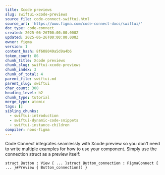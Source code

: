 ```yaml
---
title: Xcode previews
slug: swiftui-xcode-previews
source_file: code-connect-swiftui.html
source_url: 'https://www.figma.com/code-connect-docs/swiftui/'
doc_type: code-connect
created: 2025-06-26T00:00:00.000Z
updated: 2025-06-26T00:00:00.000Z
owner: figma
version: 1
content_hash: 8f608049a5d9a4b6
token_count: 86
chunk_title: Xcode previews
chunk_slug: swiftui-xcode-previews
chunk_index: 3
chunk_of_total: 4
parent_file: swiftui.md
parent_slug: swiftui
char_count: 300
heading_level: h2
chunk_type: tutorial
merge_type: atomic
tags: []
sibling_chunks:
  - swiftui-introduction
  - swiftui-dynamic-code-snippets
  - swiftui-instance-children
compiler: noos-figma
---
```


Code Connect integrates seamlessly with Xcode preview so you don't need to write multiple examples for how to use your component. Simply use the connection struct as a preview itself:

```
struct Button : View { ... }struct Button_connection : FigmaConnect { ... }#Preview { Button_connection() }
```
